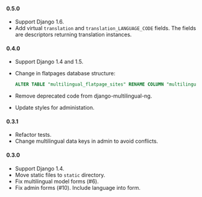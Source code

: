 #### 0.5.0 ####
 * Support Django 1.6.
 * Add virtual `translation` and `translation_LANGUAGE_CODE` fields. The fields are descriptors returning translation
   instances.

#### 0.4.0 ####
 * Support Django 1.4 and 1.5.
 * Change in flatpages database structure:

   ```sql
   ALTER TABLE "multilingual_flatpage_sites" RENAME COLUMN "multilingualflatpage_id" TO "flatpage_id";
   ```

 * Remove deprecated code from django-multilingual-ng.
 * Update styles for administation.

#### 0.3.1 ####
 * Refactor tests.
 * Change multilingual data keys in admin to avoid conflicts.

#### 0.3.0 ####
 * Support Django 1.4.
 * Move static files to `static` directory.
 * Fix multilingual model forms (#6).
 * Fix admin forms (#10). Include language into form.
